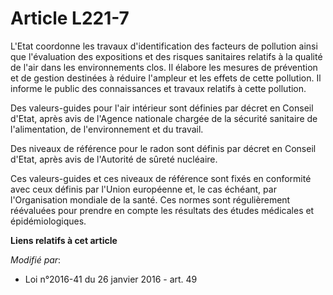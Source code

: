 # Article L221-7

L'Etat coordonne les travaux d'identification des facteurs de pollution ainsi que l'évaluation des expositions et des risques
sanitaires relatifs à la qualité de l'air dans les environnements clos. Il élabore les mesures de prévention et de gestion
destinées à réduire l'ampleur et les effets de cette pollution. Il informe le public des connaissances et travaux relatifs à
cette pollution.

Des valeurs-guides pour l'air intérieur sont définies par décret en Conseil d'Etat, après avis de l'Agence nationale chargée
de la sécurité sanitaire de l'alimentation, de l'environnement et du travail.

Des niveaux de référence pour le radon sont définis par décret en Conseil d'Etat, après avis de l'Autorité de sûreté
nucléaire.

Ces valeurs-guides et ces niveaux de référence sont fixés en conformité avec ceux définis par l'Union européenne et, le cas
échéant, par l'Organisation mondiale de la santé. Ces normes sont régulièrement réévaluées pour prendre en compte les
résultats des études médicales et épidémiologiques.

**Liens relatifs à cet article**

_Modifié par_:

  - Loi n°2016-41 du 26 janvier 2016 - art. 49
